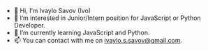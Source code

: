 - 👋 Hi, I’m Ivaylo Savov (Ivo)
- 👀 I’m interested in Junior/Intern position for JavaScript or Python Developer.
- 🌱 I’m currently learning JavaScript and Python.
- 📫 You can contact with me on ivaylo.s.savov@gmail.com.

<!---
IvayloSavov/IvayloSavov is a ✨ special ✨ repository because its `README.md` (this file) appears on your GitHub profile.
You can click the Preview link to take a look at your changes.
--->

